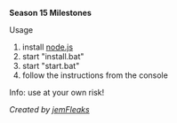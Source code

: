 **Season 15 Milestones**

Usage
1. install [node.js](https://nodejs.org/en)
2. start "install.bat"
3. start "start.bat"
4. follow the instructions from the console

Info: use at your own risk!

*Created by [jemFleaks](https://linktr.ee/jemFleaks)*
